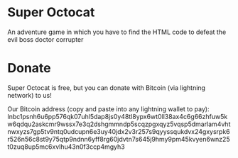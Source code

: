 # Super Octocat
An adventure game in which you have to find the HTML code to defeat the evil boss doctor corrupter

# Donate
Super Octocat is free, but you can donate with Bitcoin (via lightning network) to us!

Our Bitcoin address (copy and paste into any lightning wallet to pay):
lnbc1psnh6u6pp576qk07uhl5dap8js0y48tl8ypx6wt0ll38ax4c6g66zhfuw5kw6qdqu2askcmr9wssx7e3q2dshgmmndp5scqzpgxqyz5vqsp5dmarlam4vhtnwxyzs7gp5tv9ntq0udcupn6e3uy40jdx2v3r257s9qyyssqukdvx24gxysrpk6r526n56c8st9y75qtp9ndnn6yff8rg60jdvtn7s645j9hmy9pm45kvyen6wnz25t0zuq8up5mc6xvlhu43n0f3ccp4mgyh3
